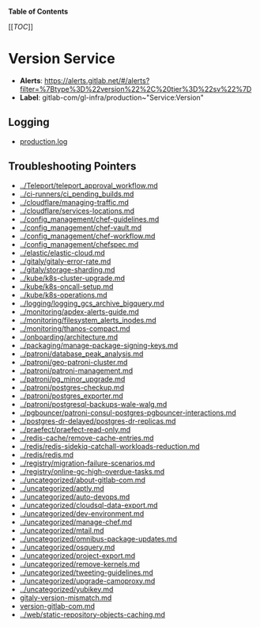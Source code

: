 <!-- MARKER: do not edit this section directly. Edit services/service-catalog.yml then run scripts/generate-docs -->

**Table of Contents**

[[_TOC_]]

#  Version Service
* **Alerts**: https://alerts.gitlab.net/#/alerts?filter=%7Btype%3D%22version%22%2C%20tier%3D%22sv%22%7D
* **Label**: gitlab-com/gl-infra/production~"Service:Version"

## Logging

* [production.log](/var/log/version/)

## Troubleshooting Pointers

* [../Teleport/teleport_approval_workflow.md](../Teleport/teleport_approval_workflow.md)
* [../ci-runners/ci_pending_builds.md](../ci-runners/ci_pending_builds.md)
* [../cloudflare/managing-traffic.md](../cloudflare/managing-traffic.md)
* [../cloudflare/services-locations.md](../cloudflare/services-locations.md)
* [../config_management/chef-guidelines.md](../config_management/chef-guidelines.md)
* [../config_management/chef-vault.md](../config_management/chef-vault.md)
* [../config_management/chef-workflow.md](../config_management/chef-workflow.md)
* [../config_management/chefspec.md](../config_management/chefspec.md)
* [../elastic/elastic-cloud.md](../elastic/elastic-cloud.md)
* [../gitaly/gitaly-error-rate.md](../gitaly/gitaly-error-rate.md)
* [../gitaly/storage-sharding.md](../gitaly/storage-sharding.md)
* [../kube/k8s-cluster-upgrade.md](../kube/k8s-cluster-upgrade.md)
* [../kube/k8s-oncall-setup.md](../kube/k8s-oncall-setup.md)
* [../kube/k8s-operations.md](../kube/k8s-operations.md)
* [../logging/logging_gcs_archive_bigquery.md](../logging/logging_gcs_archive_bigquery.md)
* [../monitoring/apdex-alerts-guide.md](../monitoring/apdex-alerts-guide.md)
* [../monitoring/filesystem_alerts_inodes.md](../monitoring/filesystem_alerts_inodes.md)
* [../monitoring/thanos-compact.md](../monitoring/thanos-compact.md)
* [../onboarding/architecture.md](../onboarding/architecture.md)
* [../packaging/manage-package-signing-keys.md](../packaging/manage-package-signing-keys.md)
* [../patroni/database_peak_analysis.md](../patroni/database_peak_analysis.md)
* [../patroni/geo-patroni-cluster.md](../patroni/geo-patroni-cluster.md)
* [../patroni/patroni-management.md](../patroni/patroni-management.md)
* [../patroni/pg_minor_upgrade.md](../patroni/pg_minor_upgrade.md)
* [../patroni/postgres-checkup.md](../patroni/postgres-checkup.md)
* [../patroni/postgres_exporter.md](../patroni/postgres_exporter.md)
* [../patroni/postgresql-backups-wale-walg.md](../patroni/postgresql-backups-wale-walg.md)
* [../pgbouncer/patroni-consul-postgres-pgbouncer-interactions.md](../pgbouncer/patroni-consul-postgres-pgbouncer-interactions.md)
* [../postgres-dr-delayed/postgres-dr-replicas.md](../postgres-dr-delayed/postgres-dr-replicas.md)
* [../praefect/praefect-read-only.md](../praefect/praefect-read-only.md)
* [../redis-cache/remove-cache-entries.md](../redis-cache/remove-cache-entries.md)
* [../redis/redis-sidekiq-catchall-workloads-reduction.md](../redis/redis-sidekiq-catchall-workloads-reduction.md)
* [../redis/redis.md](../redis/redis.md)
* [../registry/migration-failure-scenarios.md](../registry/migration-failure-scenarios.md)
* [../registry/online-gc-high-overdue-tasks.md](../registry/online-gc-high-overdue-tasks.md)
* [../uncategorized/about-gitlab-com.md](../uncategorized/about-gitlab-com.md)
* [../uncategorized/aptly.md](../uncategorized/aptly.md)
* [../uncategorized/auto-devops.md](../uncategorized/auto-devops.md)
* [../uncategorized/cloudsql-data-export.md](../uncategorized/cloudsql-data-export.md)
* [../uncategorized/dev-environment.md](../uncategorized/dev-environment.md)
* [../uncategorized/manage-chef.md](../uncategorized/manage-chef.md)
* [../uncategorized/mtail.md](../uncategorized/mtail.md)
* [../uncategorized/omnibus-package-updates.md](../uncategorized/omnibus-package-updates.md)
* [../uncategorized/osquery.md](../uncategorized/osquery.md)
* [../uncategorized/project-export.md](../uncategorized/project-export.md)
* [../uncategorized/remove-kernels.md](../uncategorized/remove-kernels.md)
* [../uncategorized/tweeting-guidelines.md](../uncategorized/tweeting-guidelines.md)
* [../uncategorized/upgrade-camoproxy.md](../uncategorized/upgrade-camoproxy.md)
* [../uncategorized/yubikey.md](../uncategorized/yubikey.md)
* [gitaly-version-mismatch.md](gitaly-version-mismatch.md)
* [version-gitlab-com.md](version-gitlab-com.md)
* [../web/static-repository-objects-caching.md](../web/static-repository-objects-caching.md)
<!-- END_MARKER -->


<!-- ## Summary -->

<!-- ## Architecture -->

<!-- ## Performance -->

<!-- ## Scalability -->

<!-- ## Availability -->

<!-- ## Durability -->

<!-- ## Security/Compliance -->

<!-- ## Monitoring/Alerting -->

<!-- ## Links to further Documentation -->
